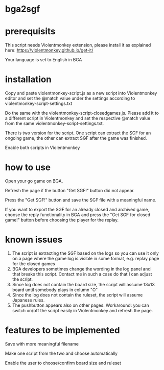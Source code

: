 # bga2sgf

# prerequisits
This script needs Violentmonkey extension, please install it as explained here:
https://violentmonkey.github.io/get-it/

Your language is set to English in BGA

# installation
Copy and paste violentmonkey-script.js as a new script into Violentmonkey editor and set the @match value under the settings according to violentmonkey-script-settings.txt

Do the same with the violentmonkey-script-closedgames.js. Please add it to a different script in Violentmonkey and set the respective @match value from the same violentmonkey-script-settings.txt.

There is two version for the script. One script can extract the SGF for an ongoing game, the other can extract SGF after the game was finished.

Enable both scripts in Violentmonkey

# how to use
Open your go game on BGA.

Refresh the page if the button "Get SGF!" button did not appear.

Press the "Get SGF!" button and save the SGF file with a meaningful name.

If you want to export the SGF for an already closed and archived game, choose the reply functionality in BGA and press the "Get SGF for closed game!" button before choosing the player for the replay. 

# known issues
1. The script is extracting the SGF based on the logs so you can use it only on a page where the game log is visible in some format, e.g. replay page for the closed games
2. BGA developers sometimes change the wording in the log panel and that breaks this script. Contact me in such a case do that I can adjust the script.
3. Since log does not contain the board size, the script will assume 13x13 board until somebody plays in column "O"
4. Since the log does not contain the ruleset, the script will assume Japanese rules.
5. The pushbutton appears also on other pages. Workaround: you can switch on/off the script easily in Violentmonkey and refresh the page.


# features to be implemented
Save with more meaningful filename

Make one script from the two and choose automatically

Enable the user to choose/confirm board size and ruleset
